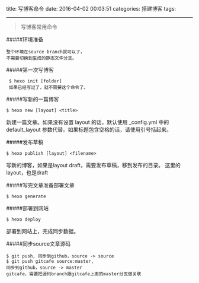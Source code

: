 title: 写博客命令
date: 2016-04-02 00:03:51
categories: 搭建博客
tags:

---

> 写博客常用命令


#####环境准备
	
	整个环境在source branch就可以了，
	不需要切换到生成的静态文件分支。

#####第一次写博客
	
	 $ hexo init [folder]
	 如果已经写过了，就不需要这个命令了。

#####写新的一篇博客
	
	$ hexo new [layout] <title>

新建一篇文章。如果没有设置 layout 的话，默认使用 _config.yml 中的 default_layout 参数代替。如果标题包含空格的话，请使用引号括起来。


#####发布草稿

	$ hexo publish [layout] <filename>
	
写新的博客，如果是layout draft，需要发布草稿，移到发布的目录。
这里的layout，也是draft


#####写完文章准备部署文章

	$ hexo generate

#####部署到网站
	
	$ hexo deploy

部署到网站上，完成同步数据。


#####同步source文章源码

	$ git push, 同步到github，source -> source
	$ git push gitcafe source:master, 
	同步到github，source -> master
	gitcafe，需要把源码branch跟gitcafe上面的master分支做关联
